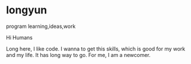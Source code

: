 # longyun
program learning,ideas,work

Hi Humans

Long here, I like code. I wanna to get this skills, which is good for my work and my life. It has long way to go. For me, I am a newcomer.
